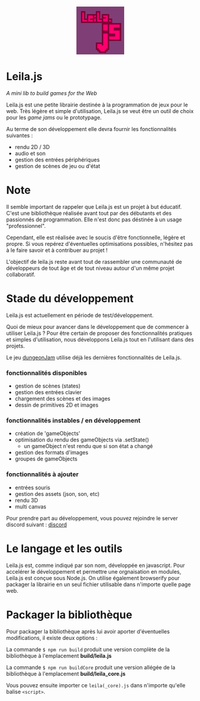 <p align="center">
  <img src="leiLogo.png"/>
</p>

# Leila.js

*A mini lib to build games for the Web*

Leila.js est une petite librairie destinée à la programmation de jeux pour le web.
Très légère et simple d'utilisation, Leila.js se veut être un outil de choix pour
les *game jams* ou le prototypage.

Au terme de son développement elle devra fournir les fonctionnalités suivantes :
+ rendu 2D / 3D
+ audio et son
+ gestion des entrées périphériques
+ gestion de scènes de jeu ou d'état

# Note

Il semble important de rappeler que Leila.js est un projet à but éducatif.
C'est une bibliothèque réalisée avant tout par des débutants et des passionnés
de programmation. Elle n'est donc pas déstinée à un usage "professionnel".

Cependant, elle est réalisée avec le soucis d'être fonctionnelle, légère et propre.
Si vous repérez d'éventuelles optimisations possibles, n'hésitez pas à le faire savoir et à contribuer au projet !

L'objectif de leila.js reste avant tout de rassembler une communauté de développeurs de
tout âge et de tout niveau autour d'un même projet collaboratif.

# Stade du développement

Leila.js est actuellement en période de test/développement.

Quoi de mieux pour avancer dans le développement que de commencer
à utiliser Leila.js ? Pour être certain de proposer des fonctionnalités 
pratiques et simples d'utilisation, nous développons Leila.js tout en 
l'utilisant dans des projets.

Le jeu [dungeonJam](https://github.com/jdrprod/dungeonJam) utilise
déjà les dernières fonctionnalités de Leila.js.

### fonctionnalités disponibles

+ gestion de scènes (states)
+ gestion des entrées clavier
+ chargement des scènes et des images
+ dessin de primitives 2D et images

### fonctionnalités instables / en développement

+ création de 'gameObjects'
+ optimisation du rendu des gameObjects via .setState()
	+ un gameObject n'est rendu que si son état a changé
+ gestion des formats d'images
+ groupes de gameObjects

### fonctionnalités à ajouter

+ entrées souris
+ gestion des assets (json, son, etc)
+ rendu 3D
+ multi canvas

Pour prendre part au développement, vous pouvez rejoindre le server discord suivant : 
[discord](https://discord.gg/kv9zA3Z)

# Le langage et les outils

Leila.js est, comme indiqué par son nom, développée en javascript.
Pour accelérer le développement et permettre une orgnaisation en modules, Leila.js est conçue sous Node.js.
On utilise également browserify pour packager la librairie en un seul fichier utilisable dans n'importe quelle page web.

# Packager la bibliothèque

Pour packager la bibliothèque après lui avoir aporter d'éventuelles modifications, il existe deux options :

La commande `$ npm run build` produit une version complète de la bibliothèque
à l'emplacement **build/leila.js**  

La commande `$ npm run buildCore` produit une version allégée de la bibliothèque
à l'emplacement **build/leila_core.js**

Vous pouvez ensuite importer ce `leila(_core).js` dans n'importe qu'elle balise `<script>`.
